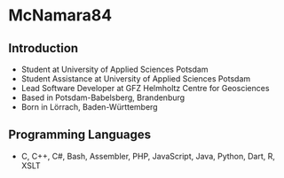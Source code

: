 # McNamara84

## Introduction

- Student at University of Applied Sciences Potsdam
- Student Assistance at University of Applied Sciences Potsdam
- Lead Software Developer at GFZ Helmholtz Centre for Geosciences
- Based in Potsdam-Babelsberg, Brandenburg
- Born in Lörrach, Baden-Württemberg

## Programming Languages

- C, C++, C#, Bash, Assembler, PHP, JavaScript, Java, Python, Dart, R, XSLT
